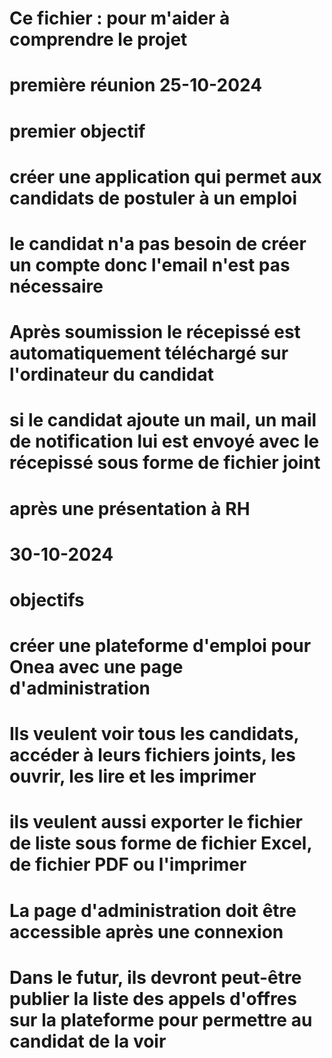 # Ce fichier : pour m'aider à comprendre le projet
#

# première réunion 25-10-2024
# premier objectif
# créer une application qui permet aux candidats de postuler à un emploi
# le candidat n'a pas besoin de créer un compte donc l'email n'est pas nécessaire
# Après soumission le récepissé est automatiquement téléchargé sur l'ordinateur du candidat

# si le candidat ajoute un mail, un mail de notification lui est envoyé avec le récepissé sous forme de fichier joint

# après une présentation à RH
# 30-10-2024
# objectifs
# créer une plateforme d'emploi pour Onea avec une page d'administration

# Ils veulent voir tous les candidats, accéder à leurs fichiers joints, les ouvrir, les lire et les imprimer
# ils veulent aussi exporter le fichier de liste sous forme de fichier Excel, de fichier PDF ou l'imprimer

# La page d'administration doit être accessible après une connexion
# Dans le futur, ils devront peut-être publier la liste des appels d'offres sur la plateforme pour permettre au candidat de la voir